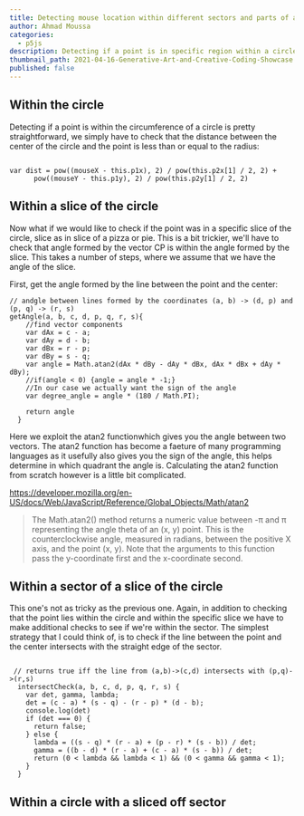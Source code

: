 ```yaml
---
title: Detecting mouse location within different sectors and parts of a circle
author: Ahmad Moussa
categories:
  - p5js
description: Detecting if a point is in specific region within a circle is tricky. In this blog post I go over the different possibilities and tricks to detect the mouse.
thumbnail_path: 2021-04-16-Generative-Art-and-Creative-Coding-Showcase.png
published: false
---
```


<h2>Within the circle</h2>
Detecting if a point is within the circumference of a circle is pretty straightforward, we simply have to check that the distance between the center of the circle and the point is less than or equal to the radius:

<pre><code>
var dist = pow((mouseX - this.p1x), 2) / pow(this.p2x[1] / 2, 2) +
      pow((mouseY - this.p1y), 2) / pow(this.p2y[1] / 2, 2)
</code></pre>

<h2>Within a slice of the circle</h2>
Now what if we would like to check if the point was in a specific slice of the circle, slice as in slice of a pizza or pie. This is a bit trickier, we'll have to check that angle formed by the vector CP is within the angle formed by the slice. This takes a number of steps, where we assume that we have the angle of the slice.

First, get the angle formed by the line between the point and the center:

<pre><code>// andgle between lines formed by the coordinates (a, b) -> (d, p) and (p, q) -> (r, s)
getAngle(a, b, c, d, p, q, r, s){
    //find vector components
    var dAx = c - a;
    var dAy = d - b;
    var dBx = r - p;
    var dBy = s - q;
    var angle = Math.atan2(dAx * dBy - dAy * dBx, dAx * dBx + dAy * dBy);
    //if(angle < 0) {angle = angle * -1;} 
    //In our case we actually want the sign of the angle
    var degree_angle = angle * (180 / Math.PI);
    
    return angle
  }
</code></pre>

Here we exploit the atan2 functionwhich gives you the angle between two vectors. The atan2 function has become a faeture of many programming languages as it usefully also gives you the sign of the angle, this helps determine in which quadrant the angle is. Calculating the atan2 function from scratch however is a little bit complicated.

https://developer.mozilla.org/en-US/docs/Web/JavaScript/Reference/Global_Objects/Math/atan2
<blockquote>
The Math.atan2() method returns a numeric value between -π and π representing the angle theta of an (x, y) point. This is the counterclockwise angle, measured in radians, between the positive X axis, and the point (x, y). Note that the arguments to this function pass the y-coordinate first and the x-coordinate second.
</blockquote>

<h2>Within a sector of a slice of the circle</h2>
This one's not as tricky as the previous one. Again, in addition to checking that the point lies within the circle and within the specific slice we have to make additional checks to see if we're within the sector. The simplest strategy that I could think of, is to check if the line between the point and the center intersects with the straight edge of the sector.

<pre><code>
 // returns true iff the line from (a,b)->(c,d) intersects with (p,q)->(r,s)
  intersectCheck(a, b, c, d, p, q, r, s) {
    var det, gamma, lambda;
    det = (c - a) * (s - q) - (r - p) * (d - b);
    console.log(det)
    if (det === 0) {
      return false;
    } else {
      lambda = ((s - q) * (r - a) + (p - r) * (s - b)) / det;
      gamma = ((b - d) * (r - a) + (c - a) * (s - b)) / det;
      return (0 < lambda && lambda < 1) && (0 < gamma && gamma < 1);
    }
  }
</code></pre>

<h2>Within a circle with a sliced off sector</h2>

